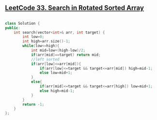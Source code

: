 ## [LeetCode 33. Search in Rotated Sorted Array](https://leetcode.com/problems/search-in-rotated-sorted-array/)

```cpp

class Solution {
public:
    int search(vector<int>& arr, int target) {
        int low=0;
        int high=arr.size()-1;
        while(low<=high){
            int mid=low+(high-low)/2;
            if(arr[mid]==target) return mid;
            //left sorted
            if(arr[low]<=arr[mid]){
                if(arr[low]<=target && target<=arr[mid]) high=mid-1;
                else low=mid+1;
            }
            else{
                if(arr[mid]<=target && target<=arr[high]) low=mid+1;
                else high=mid-1;
            }
        }
        return -1;
    }
};